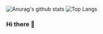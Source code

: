 
![Anurag's github stats](https://github-readme-stats.vercel.app/api?username=hyngsk&show_icons=true&theme=dracula)
![Top Langs](https://github-readme-stats.vercel.app/api/top-langs/?username=hyngsk&layout=compact)

### Hi there 👋

<!--
**hyngsk/hyngsk** is a ✨ _special_ ✨ repository because its `README.md` (this file) appears on your GitHub profile.

Here are some ideas to get you started:

- 🔭 I’m currently working on ...
- 🌱 I’m currently learning ...
- 👯 I’m looking to collaborate on ...
- 🤔 I’m looking for help with ...
- 💬 Ask me about ...
- 📫 How to reach me: ...
- 😄 Pronouns: ...
- ⚡ Fun fact: ...
-->
